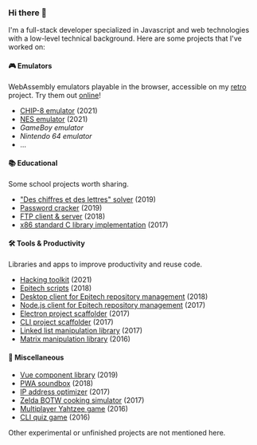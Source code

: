 ### Hi there 👋

I'm a full-stack developer specialized in Javascript and web technologies with a low-level technical background. Here are some projects that I've worked on:

#### 🎮 Emulators

WebAssembly emulators playable in the browser, accessible on my [retro](https://github.com/kabukki/retro) project. Try them out [online](https://kabukki.github.io/retro)!

- [CHIP-8 emulator](https://github.com/kabukki/wasm-chip8) (2021)
- [NES emulator](https://github.com/kabukki/wasm-nes) (2021)
- *GameBoy emulator*
- *Nintendo 64 emulator*
- ...

#### 📚 Educational

Some school projects worth sharing.

- ["Des chiffres et des lettres" solver](https://github.com/kabukki/uqar-renardeau) (2019)
- [Password cracker](https://github.com/kabukki/uqar-password-cracker) (2019)
- [FTP client & server](https://github.com/kabukki/epitech-ftp) (2018)
- [x86 standard C library implementation](https://github.com/kabukki/asm-libc) (2017)

#### 🛠 Tools & Productivity

Libraries and apps to improve productivity and reuse code.

- [Hacking toolkit](https://github.com/kabukki/hackit) (2021)
- [Epitech scripts](https://github.com/kabukki/epitech-utils) (2018)
- [Desktop client for Epitech repository management](https://github.com/kabukki/blih-vue) (2018)
- [Node.js client for Epitech repository management](https://github.com/kabukki/blih) (2017)
- [Electron project scaffolder](https://github.com/kabukki/yarvis) (2017)
- [CLI project scaffolder](https://github.com/kabukki/yarvis-cli) (2017)
- [Linked list manipulation library](https://github.com/kabukki/c-list) (2017)
- [Matrix manipulation library](https://github.com/kabukki/c-matrix) (2016)

#### 🎲 Miscellaneous

- [Vue component library](https://github.com/kabukki/vue-components) (2019)
- [PWA soundbox](https://github.com/kabukki/khrissbox) (2018)
- [IP address optimizer](https://github.com/kabukki/ip-optimizer) (2017)
- [Zelda BOTW cooking simulator](https://github.com/kabukki/zelda-cooking) (2017)
- [Multiplayer Yahtzee game](https://github.com/kabukki/yahtzee) (2016)
- [CLI quiz game](https://github.com/kabukki/membash) (2016)

Other experimental or unfinished projects are not mentioned here.

<!--
**kabukki/kabukki** is a ✨ _special_ ✨ repository because its `README.md` (this file) appears on your GitHub profile.

Here are some ideas to get you started:

- 🔭 I’m currently working on ...
- 🌱 I’m currently learning ...
- 👯 I’m looking to collaborate on ...
- 🤔 I’m looking for help with ...
- 💬 Ask me about ...
- 📫 How to reach me: ...
- 😄 Pronouns: ...
- ⚡ Fun fact: ...
-->
